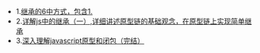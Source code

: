  - 1.[继承的6中方式，包含1.](https://www.cnblogs.com/ranyonsue/p/11201730.html)
 - 2.[详解js中的继承（一）,详细讲述原型链的基础观念，在原型链上实现简单继承](https://segmentfault.com/a/1190000008739672)
 - 3.[深入理解javascript原型和闭包（完结）](https://www.cnblogs.com/wangfupeng1988/p/3977924.html)